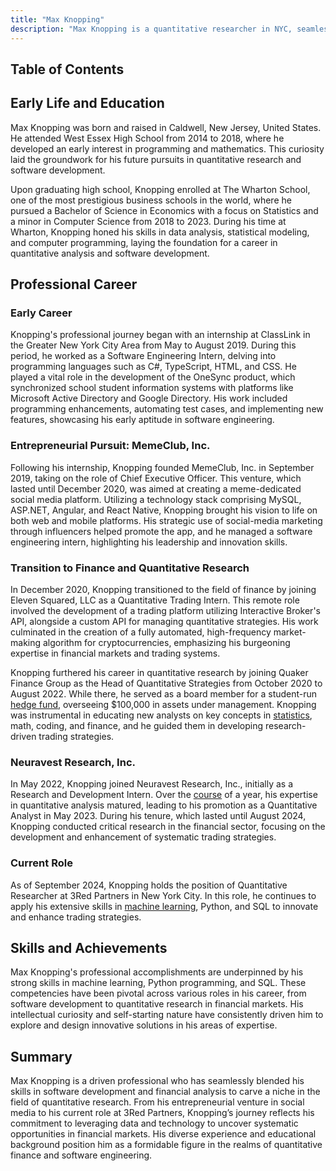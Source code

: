 ```yaml
---
title: "Max Knopping"
description: "Max Knopping is a quantitative researcher in NYC, seamlessly blending software development and finance to innovate trading strategies and uncover market opportunities."
---
```




## Table of Contents

## Early Life and Education

Max Knopping was born and raised in Caldwell, New Jersey, United States. He attended West Essex High School from 2014 to 2018, where he developed an early interest in programming and mathematics. This curiosity laid the groundwork for his future pursuits in quantitative research and software development. 

Upon graduating high school, Knopping enrolled at The Wharton School, one of the most prestigious business schools in the world, where he pursued a Bachelor of Science in Economics with a focus on Statistics and a minor in Computer Science from 2018 to 2023. During his time at Wharton, Knopping honed his skills in data analysis, statistical modeling, and computer programming, laying the foundation for a career in quantitative analysis and software development.

## Professional Career

### Early Career

Knopping's professional journey began with an internship at ClassLink in the Greater New York City Area from May to August 2019. During this period, he worked as a Software Engineering Intern, delving into programming languages such as C#, TypeScript, HTML, and CSS. He played a vital role in the development of the OneSync product, which synchronized school student information systems with platforms like Microsoft Active Directory and Google Directory. His work included programming enhancements, automating test cases, and implementing new features, showcasing his early aptitude in software engineering.

### Entrepreneurial Pursuit: MemeClub, Inc.

Following his internship, Knopping founded MemeClub, Inc. in September 2019, taking on the role of Chief Executive Officer. This venture, which lasted until December 2020, was aimed at creating a meme-dedicated social media platform. Utilizing a technology stack comprising MySQL, ASP.NET, Angular, and React Native, Knopping brought his vision to life on both web and mobile platforms. His strategic use of social-media marketing through influencers helped promote the app, and he managed a software engineering intern, highlighting his leadership and innovation skills.

### Transition to Finance and Quantitative Research

In December 2020, Knopping transitioned to the field of finance by joining Eleven Squared, LLC as a Quantitative Trading Intern. This remote role involved the development of a trading platform utilizing Interactive Broker's API, alongside a custom API for managing quantitative strategies. His work culminated in the creation of a fully automated, high-frequency market-making algorithm for cryptocurrencies, emphasizing his burgeoning expertise in financial markets and trading systems.

Knopping furthered his career in quantitative research by joining Quaker Finance Group as the Head of Quantitative Strategies from October 2020 to August 2022. While there, he served as a board member for a student-run [hedge fund](/wiki/hedge-fund-trading-strategies), overseeing $100,000 in assets under management. Knopping was instrumental in educating new analysts on key concepts in [statistics](/wiki/bayesian-statistics), math, coding, and finance, and he guided them in developing research-driven trading strategies.

### Neuravest Research, Inc.

In May 2022, Knopping joined Neuravest Research, Inc., initially as a Research and Development Intern. Over the [course](/wiki/best-algorithmic-trading-courses) of a year, his expertise in quantitative analysis matured, leading to his promotion as a Quantitative Analyst in May 2023. During his tenure, which lasted until August 2024, Knopping conducted critical research in the financial sector, focusing on the development and enhancement of systematic trading strategies.

### Current Role

As of September 2024, Knopping holds the position of Quantitative Researcher at 3Red Partners in New York City. In this role, he continues to apply his extensive skills in [machine learning](/wiki/machine-learning), Python, and SQL to innovate and enhance trading strategies. 

## Skills and Achievements

Max Knopping's professional accomplishments are underpinned by his strong skills in machine learning, Python programming, and SQL. These competencies have been pivotal across various roles in his career, from software development to quantitative research in financial markets. His intellectual curiosity and self-starting nature have consistently driven him to explore and design innovative solutions in his areas of expertise.

## Summary

Max Knopping is a driven professional who has seamlessly blended his skills in software development and financial analysis to carve a niche in the field of quantitative research. From his entrepreneurial venture in social media to his current role at 3Red Partners, Knopping’s journey reflects his commitment to leveraging data and technology to uncover systematic opportunities in financial markets. His diverse experience and educational background position him as a formidable figure in the realms of quantitative finance and software engineering.